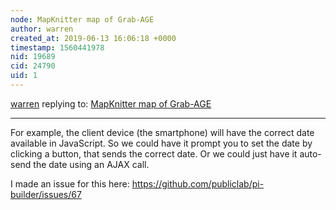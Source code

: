 ```yaml
---
node: MapKnitter map of Grab-AGE
author: warren
created_at: 2019-06-13 16:06:18 +0000
timestamp: 1560441978
nid: 19689
cid: 24790
uid: 1
---
```




[warren](../profile/warren) replying to: [MapKnitter map of Grab-AGE](../notes/silentsairam/06-13-2019/mapknitter-map-of-grab-age)

----
For example, the client device (the smartphone) will have the correct date available in JavaScript. So we could have it prompt you to set the date by clicking a button, that sends the correct date. Or we could just have it auto-send the date using an AJAX call. 

I made an issue for this here: https://github.com/publiclab/pi-builder/issues/67